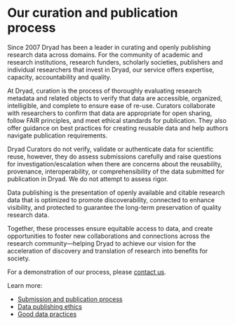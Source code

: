 # Our curation and publication process

Since 2007 Dryad has been a leader in curating and openly publishing research data across domains. For the community of academic and research institutions, research funders, scholarly societies, publishers and individual researchers that invest in Dryad, our service offers expertise, capacity, accountability and quality.

At Dryad, curation is the process of thoroughly evaluating research metadata and related objects to verify that data are accessible, organized, intelligible, and complete to ensure ease of re-use. Curators collaborate with researchers to confirm that data are appropriate for open sharing, follow FAIR principles, and meet ethical standards for publication. They also offer guidance on best practices for creating reusable data and help authors navigate publication requirements. 

Dryad Curators do not verify, validate or authenticate data for scientific reuse, however, they do assess submissions carefully and raise questions for investigation/escalation when there are concerns about the reusability, provenance, interoperability, or comprehensibility of the data submitted for publication in Dryad. We do not attempt to assess rigor. 

Data publishing is the presentation of openly available and citable research data that is optimized to promote discoverability, connected to enhance visibility, and protected to guarantee the long-term preservation of quality research data. 

Together, these processes ensure equitable access to data, and create opportunities to foster new collaborations and connections across the research community—helping Dryad to achieve our vision for the acceleration of discovery and translation of research into benefits for society.

For a demonstration of our process, please [contact us](/stash/interested). 

Learn more:

* [Submission and publication process](/stash/submission_process)
* [Data publishing ethics](/stash/ethics)
* [Good data practices](/stash/best_practices)